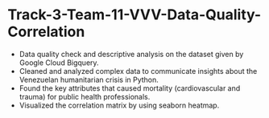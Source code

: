 # Track-3-Team-11-VVV-Data-Quality-Correlation
- Data quality check and descriptive analysis on the dataset given by Google Cloud Bigquery.
- Cleaned and analyzed complex data to communicate insights about the Venezuelan humanitarian crisis in Python.
- Found the key attributes that caused mortality (cardiovascular and trauma) for public health professionals.
- Visualized the correlation matrix by using seaborn heatmap.

